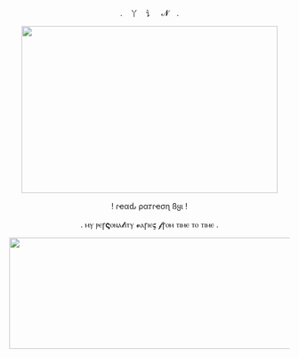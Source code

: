 <p align="center"> . 丫 讠 𝓝 .



<p align="center">
  <img width="460" height="300" src="https://i.pinimg.com/originals/a3/a2/47/a3a2471e414d7a5a402e56b4218c5702.gif">
</p>
<p align="center"> ! ɾҽαԃ ρα𝜏ɾҽσɳ ßყι !
<p align="center">  . ⲙⲩ ⲣⲉꞅ𝛓ⲟⲛⲁ𝓵ⲓⲧⲩ 𝓿ⲁꞅⲓⲉ𝛓 𝓯ꞅⲟⲙ ⲧⲓⲙⲉ ⲧⲟ ⲧⲓⲙⲉ . 
<p align="center">
  <img width="2000" height="200" src=(https://i.pinimg.com/originals/a3/a2/47/a3a2471e414d7a5a402e56b4218c5702.gif)">
</p>
